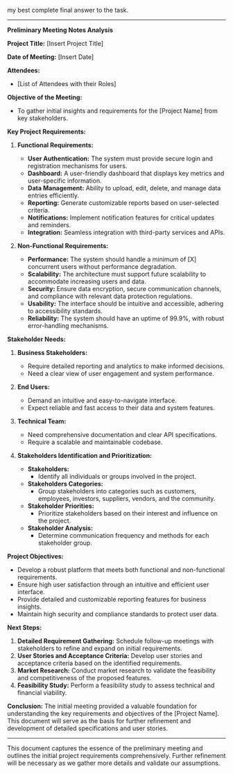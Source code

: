 my best complete final answer to the task.

---

**Preliminary Meeting Notes Analysis**

**Project Title:** [Insert Project Title]

**Date of Meeting:** [Insert Date]

**Attendees:** 
- [List of Attendees with their Roles]

**Objective of the Meeting:**
- To gather initial insights and requirements for the [Project Name] from key stakeholders.

**Key Project Requirements:**

1. **Functional Requirements:**
   - **User Authentication:** The system must provide secure login and registration mechanisms for users.
   - **Dashboard:** A user-friendly dashboard that displays key metrics and user-specific information.
   - **Data Management:** Ability to upload, edit, delete, and manage data entries efficiently.
   - **Reporting:** Generate customizable reports based on user-selected criteria.
   - **Notifications:** Implement notification features for critical updates and reminders.
   - **Integration:** Seamless integration with third-party services and APIs.

2. **Non-Functional Requirements:**
   - **Performance:** The system should handle a minimum of [X] concurrent users without performance degradation.
   - **Scalability:** The architecture must support future scalability to accommodate increasing users and data.
   - **Security:** Ensure data encryption, secure communication channels, and compliance with relevant data protection regulations.
   - **Usability:** The interface should be intuitive and accessible, adhering to accessibility standards.
   - **Reliability:** The system should have an uptime of 99.9%, with robust error-handling mechanisms.

**Stakeholder Needs:**

1. **Business Stakeholders:** 
   - Require detailed reporting and analytics to make informed decisions.
   - Need a clear view of user engagement and system performance.

2. **End Users:** 
   - Demand an intuitive and easy-to-navigate interface.
   - Expect reliable and fast access to their data and system features.

3. **Technical Team:** 
   - Need comprehensive documentation and clear API specifications.
   - Require a scalable and maintainable codebase.

4. **Stakeholders Identification and Prioritization:**
   - **Stakeholders:**
     - Identify all individuals or groups involved in the project.
   - **Stakeholders Categories:**
     - Group stakeholders into categories such as customers, employees, investors, suppliers, vendors, and the community.
   - **Stakeholder Priorities:**
     - Prioritize stakeholders based on their interest and influence on the project.
   - **Stakeholder Analysis:**
     - Determine communication frequency and methods for each stakeholder group.

**Project Objectives:**
- Develop a robust platform that meets both functional and non-functional requirements.
- Ensure high user satisfaction through an intuitive and efficient user interface.
- Provide detailed and customizable reporting features for business insights.
- Maintain high security and compliance standards to protect user data.

**Next Steps:**
1. **Detailed Requirement Gathering:** Schedule follow-up meetings with stakeholders to refine and expand on initial requirements.
2. **User Stories and Acceptance Criteria:** Develop user stories and acceptance criteria based on the identified requirements.
3. **Market Research:** Conduct market research to validate the feasibility and competitiveness of the proposed features.
4. **Feasibility Study:** Perform a feasibility study to assess technical and financial viability.

**Conclusion:**
The initial meeting provided a valuable foundation for understanding the key requirements and objectives of the [Project Name]. This document will serve as the basis for further refinement and development of detailed specifications and user stories.

---

This document captures the essence of the preliminary meeting and outlines the initial project requirements comprehensively. Further refinement will be necessary as we gather more details and validate our assumptions.